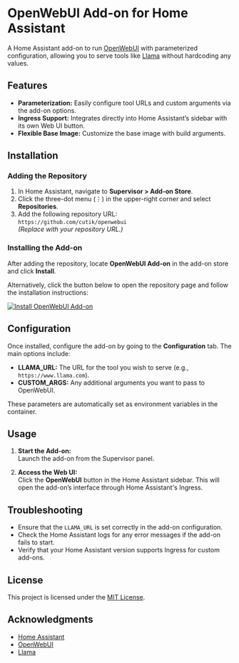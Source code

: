 # OpenWebUI Add-on for Home Assistant

A Home Assistant add-on to run [OpenWebUI](https://openwebui.com/) with parameterized configuration, allowing you to serve tools like [Llama](https://www.llama.com/) without hardcoding any values.

## Features

- **Parameterization:** Easily configure tool URLs and custom arguments via the add-on options.
- **Ingress Support:** Integrates directly into Home Assistant’s sidebar with its own Web UI button.
- **Flexible Base Image:** Customize the base image with build arguments.

## Installation

### Adding the Repository

1. In Home Assistant, navigate to **Supervisor > Add-on Store**.
2. Click the three-dot menu (⋮) in the upper-right corner and select **Repositories**.
3. Add the following repository URL:  
   `https://github.com/cutik/openwebui`  
   *(Replace with your repository URL.)*

### Installing the Add-on

After adding the repository, locate **OpenWebUI Add-on** in the add-on store and click **Install**.

Alternatively, click the button below to open the repository page and follow the installation instructions:

[![Install OpenWebUI Add-on](https://my.home-assistant.io/badges/supervisor_add_addon_repository.svg)](https://my.home-assistant.io/redirect/supervisor_add_addon_repository/?repository_url=https://github.com/cutik/openwebui)

## Configuration

Once installed, configure the add-on by going to the **Configuration** tab. The main options include:

- **LLAMA_URL:** The URL for the tool you wish to serve (e.g., `https://www.llama.com`).
- **CUSTOM_ARGS:** Any additional arguments you want to pass to OpenWebUI.

These parameters are automatically set as environment variables in the container.

## Usage

1. **Start the Add-on:**  
   Launch the add-on from the Supervisor panel.

2. **Access the Web UI:**  
   Click the **OpenWebUI** button in the Home Assistant sidebar. This will open the add-on’s interface through Home Assistant's Ingress.

## Troubleshooting

- Ensure that the `LLAMA_URL` is set correctly in the add-on configuration.
- Check the Home Assistant logs for any error messages if the add-on fails to start.
- Verify that your Home Assistant version supports Ingress for custom add-ons.

## License

This project is licensed under the [MIT License](LICENSE).

## Acknowledgments

- [Home Assistant](https://www.home-assistant.io/)
- [OpenWebUI](https://openwebui.com/)
- [Llama](https://www.llama.com/)
